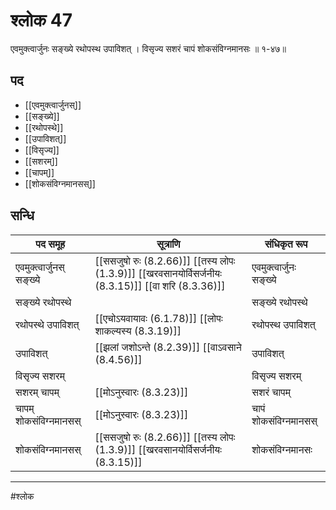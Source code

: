 # श्लोक 47

एवमुक्त्वार्जुनः सङ्ख्ये रथोपस्थ उपाविशत् ।
विसृज्य सशरं चापं शोकसंविग्नमानसः ॥ १-४७॥


## पद 

- [[एवमुक्त्वार्जुनस्]]
- [[सङ्ख्ये]]
- [[रथोपस्थे]]
- [[उपाविशत्]]
- [[विसृज्य]]
- [[सशरम्]]
- [[चापम्]]
- [[शोकसंविग्नमानसस्]]

## सन्धि

| पद समूह | सूत्राणि | संधिकृत रूप |
| ----- | ----- | ----- |
| एवमुक्त्वार्जुनस् सङ्ख्ये |  [[ससजुषो रुः (8.2.66)]] [[तस्य लोपः (1.3.9)]] [[खरवसानयोर्विसर्जनीयः (8.3.15)]] [[वा शरि (8.3.36)]] | एवमुक्त्वार्जुनः सङ्ख्ये |
| सङ्ख्ये रथोपस्थे |  | सङ्ख्ये रथोपस्थे |
| रथोपस्थे उपाविशत् |  [[एचोऽयवायावः (6.1.78)]] [[लोपः शाकल्यस्य (8.3.19)]] | रथोपस्थ उपाविशत् |
| उपाविशत् |  [[झलां जशोऽन्ते (8.2.39)]] [[वाऽवसाने (8.4.56)]] | उपाविशत् |
| विसृज्य सशरम् |  | विसृज्य सशरम् |
| सशरम् चापम् |  [[मोऽनुस्वारः (8.3.23)]] | सशरं चापम् |
| चापम् शोकसंविग्नमानसस् |  [[मोऽनुस्वारः (8.3.23)]] | चापं शोकसंविग्नमानसस् |
| शोकसंविग्नमानसस् |  [[ससजुषो रुः (8.2.66)]] [[तस्य लोपः (1.3.9)]] [[खरवसानयोर्विसर्जनीयः (8.3.15)]] | शोकसंविग्नमानसः |


---

#श्लोक
